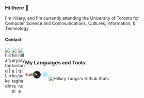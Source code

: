 ### Hi there 👋

<!--
**hillarytang/hillarytang** is a ✨ _special_ ✨ repository because its `README.md` (this file) appears on your GitHub profile.

Here are some ideas to get you started:

- 🔭 I’m currently working on ...
- 🌱 I’m currently learning ...
- 👯 I’m looking to collaborate on ...
- 🤔 I’m looking for help with ...
- 💬 Ask me about ...
- 📫 How to reach me: ...
- 😄 Pronouns: ...
- ⚡ Fun fact: ...
-->

I'm Hillary, and I'm currently attending the University of Toronto for Computer Science and Communications, Cultures, Information, & Technology. 

#### Contact

[<img align="left" alt="hillarytang | LinkedIn" width="22px" src="https://cdn.jsdelivr.net/npm/simple-icons@v3/icons/linkedin.svg" />][linkedin]
[<img align="left" alt="hillarytang | Instagram" width="22px" src="https://cdn.jsdelivr.net/npm/simple-icons@v3/icons/instagram.svg" />][instagram]
[<img align="left" alt="hillarytang | behance" width="22px" src="https://cdn.jsdelivr.net/npm/simple-icons@v3/icons/behance.svg" />][behance]



[website]: https://hillarytang.github.io/
[instagram]: https://www.instagram.com/ahappihill/
[linkedin]: https://www.linkedin.com/in/hillarytang/
[behance]: https://www.behance.net/hillarytang

<br />

### My Languages and Tools:

<img align="left" alt="Git" width="26px" src="https://raw.githubusercontent.com/github/explore/80688e429a7d4ef2fca1e82350fe8e3517d3494d/topics/git/git.png" />
<img align="left" alt="Terminal" width="26px" src="https://raw.githubusercontent.com/github/explore/80688e429a7d4ef2fca1e82350fe8e3517d3494d/topics/terminal/terminal.png" />
<img align="left" alt="React" width="26px" src="https://raw.githubusercontent.com/github/explore/80688e429a7d4ef2fca1e82350fe8e3517d3494d/topics/react/react.png" />

<br />


<img align="left" alt="Hillary Tangs's Github Stats" src="https://github-readme-stats.codestackr.vercel.app/api?username=hillarytang&show_icons=true&hide_border=true" />

